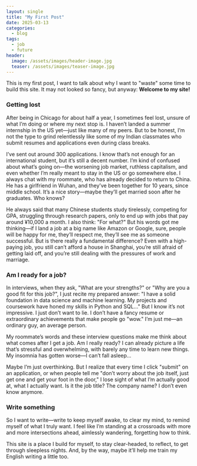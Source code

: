 ```yaml
---
layout: single
title: "My First Post"
date: 2025-03-13
categories:
  - blog
tags:
  - job
  - future
header:
  image: /assets/images/header-image.jpg
  teaser: /assets/images/teaser-image.jpg
---
```


This is my first post, I want to talk about why I want to "waste" some time to build this site. It may not looked so fancy, but anyway: **Welcome to my site!**

### Getting lost
After being in Chicago for about half a year, I sometimes feel lost, unsure of what I’m doing or where my next stop is. I haven’t landed a summer internship in the US yet—just like many of my peers. But to be honest, I’m not the type to grind relentlessly like some of my Indian classmates who submit resumes and applications even during class breaks.

I’ve sent out around 300 applications. I know that’s not enough for an international student, but it’s still a decent number. I’m kind of confused about what’s going on—the worsening job market, ruthless capitalism, and even whether I’m really meant to stay in the US or go somewhere else. I always chat with my roommate, who has already decided to return to China. He has a girlfriend in Wuhan, and they’ve been together for 10 years, since middle school. It’s a nice story—maybe they’ll get married soon after he graduates. Who knows?

He always said that many Chinese students study tirelessly, competing for GPA, struggling through research papers, only to end up with jobs that pay around ¥10,000 a month. I also think: "For what?" But his words got me thinking—if I land a job at a big name like Amazon or Google, sure, people will be happy for me, they’ll respect me, they’ll see me as someone successful. But is there really a fundamental difference? Even with a high-paying job, you still can’t afford a house in Shanghai, you’re still afraid of getting laid off, and you’re still dealing with the pressures of work and marriage.
### Am I ready for a job?
In interviews, when they ask, "What are your strengths?" or "Why are you a good fit for this job?", I just recite my prepared answer: "I have a solid foundation in data science and machine learning. My projects and coursework have honed my skills in Python and SQL..." But I know it’s not impressive. I just don’t want to lie. I don’t have a fancy resume or extraordinary achievements that make people go "wow." I’m just me—an ordinary guy, an average person.


My roommate’s words and these interview questions make me think about what comes after I get a job. Am I really ready? I can already picture a life that’s stressful and overwhelming, with barely any time to learn new things. My insomnia has gotten worse—I can’t fall asleep...

Maybe I’m just overthinking. But I realize that every time I click "submit" on an application, or when people tell me "don’t worry about the job itself, just get one and get your foot in the door," I lose sight of what I’m actually good at, what I actually want. Is it the job title? The company name? I don’t even know anymore.

### Write something
So I want to write—write to keep myself awake, to clear my mind, to remind myself of what I truly want. I feel like I’m standing at a crossroads with more and more intersections ahead, aimlessly wandering, forgetting how to think.

This site is a place I build for myself, to stay clear-headed, to reflect, to get through sleepless nights. And, by the way, maybe it’ll help me train my English writing a little too.

